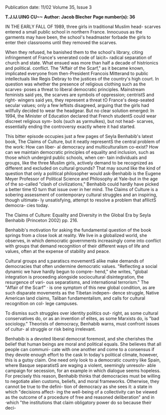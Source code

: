 Publication date: 11/02
Volume 35, Issue 3

**T.J.IJ.UING CU~~**
**Author: Jacob Blecher**
**Page number(s): 36**

IN THE EARLY FALL OF 1989, three girls in traditional Muslim head-
scarves entered a small public school in northern France. 
Innocuous as the garments may have been, the school's headmaster 
forbade the girls to enter their classrooms until they removed the 
scarves. 

When they refused, he banished them to the school's 
library, citing infringement of France's venerated code of laicit~ 
radical separation of church and state. What ensued was more than 
half a decade of histrionics and political. conflict. The "Affair of the 
Scarf," as it became known, implicated 
everyone from then-President Francois 
Mitterand to public intellectuals like Regis 
Debray to the justices of the country's high 
court. In question was whether the presence 
of religious clothing such as the scarves· poses 
a threat to liberal democratic principles. 
Mainstream feminists said yes, the scarves are 
symbols of oppression; centristS and right-
wingers said yes, they represent a threat tO 
France's deep-seated secular values; only a 
few leftists disagreed, arguing that the girls 
had willfully decided to wear the headgear. 
But no clear solution emerged: In 1994, the 
Minister of Education declared that French 
studentS could wear discreet religious sym-
bols (such as yarmulkes), but not head-
scarves, essentially ending the controversy 
exactly where it had started. 

This bitter episode occupies just a few 
pages of Seyla Benhabib's latest book, The 
Claims of Culture, but it neatly representS the 
central problem of the work: How can liber-
al democracy and multiculturalism co-exist? 
How can we maintain democratic principles 
of equality and inclusion, such as those 
which undergird public schools, when cer-
tain individuals and groups, like the three 
Muslim girls, actively demand to be recognized as different and 
excluded on cultural grounds? That may sound like the kind of 
question that only a political philosopher would ask-Benhabib is 
the Eugene Meyer Professor of Political Science and Philosophy at 
Yale-but in the age of the so-called "clash of civilizations," 
Benhabib could hardly have picked a better time tO turn that issue 
over in her mind. The Claims of Culture is a sobering assessment of 
contemporary cultural struggles and an inspiring, though ultimate-
ly unsatisfying, attempt to resolve a problem that afllictS democra-
cies today. 

The Claims of Culture: Equality and Diversity in the Global Era 
by Seyla Benhabib (Princeton 2002) pp. 216. 

Benhabib's motivation for asking the fundamental question of 
the book springs from a close look at reality. We live in a globalized 
world, she observes, in which democratic governments increasingly 
come into conflict with groups that demand recognition of their 
different ways of life and values, often at the expense of stability and 
peace. 

Cultural groups and s;paratiscs movementS alike make 
demands of democracies that often undermine democratic values. 
"Reflecting a social dynamic we have hardly begun to compre-
hend," she writes, "global integration 
is proceeding alongside sociocultural 
disintegration, the resurgence of vari-
ous separatisms, and international 
terrorism." The "Affair of the Scarf" 
· is one symptom of this new global 
condition, as are such disparate 
movements as the Tibetan indepen-
dence struggle, Native American land 
claims, Taliban fundamentalism, and 
calls for cultural recognition on col-
lege campuses. 

To dismiss such 
struggles over identity politics out-
right, as some cultural conservatives 
do, or as an invention of elites, as 
some Marxists do, is "bad sociology." 
Theorists of democracy, Benhabib 
warns, must confront issues of cultur-
al struggle or risk being irrelevant. 

Benhabib is a devoted liberal 
democrat foremost, and she cherishes 
the belief that human beings are 
moral and political equals. 
She 
believes that all people can communi-
cate with one another and come to a 
consensus if they devote enough 
effort to the cask In today's political 
climate, however, this is a gutsy 
claim. One need only look to a democratic country like Spain, 
where Basque separatistS are waging a violent, seemingly unresolv-
able campaign for secession, for an example in which dialogue 
seems hopeless. For precisely this reason, Benhabib thinks that 
democracies must be willing to negotiate alien customs, beliefs, and 
moral frameworks. Otherwise, they cannot be true to the defini-
tion of democracy as she sees it: a state in which "decisions affect-
ing the well-being of a collectivity can be viewed as the outcome of 
a procedure of free and reasoned deliberation" and in ·which "the 
institutions that claim obligatory power do so because their deci-